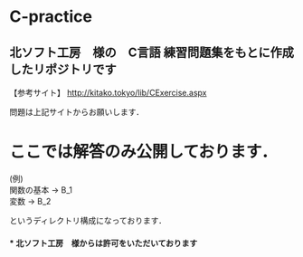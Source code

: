# C-practice

<h2>北ソフト工房　様の　C言語 練習問題集をもとに作成したリポジトリです</h2>

【参考サイト】 http://kitako.tokyo/lib/CExercise.aspx

問題は上記サイトからお願いします．
# ここでは解答のみ公開しております．

(例)<br>
関数の基本 → B_1<br>
変数 → B_2<br>

というディレクトリ構成になっております．

<h4>* 北ソフト工房　様からは許可をいただいております</h4>
